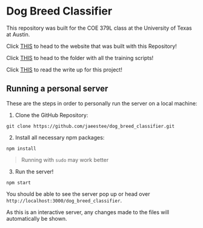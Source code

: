 # Dog Breed Classifier
This repository was built for the COE 379L class at the University of Texas at Austin.

Click [THIS](https://jaeestee.github.io/dog_breed_classifier/#/) to head to the website that was built with this Repository!

Click [THIS](https://github.com/jaeestee/dog_breed_classifier/tree/main/training_neural_network) to head to the folder with all the training scripts!

Click [THIS](https://github.com/jaeestee/dog_breed_classifier/blob/main/training_neural_network/Project_4_Writeup.pdf) to read the write up for this project!

## Running a personal server
These are the steps in order to personally run the server on a local machine:

1. Clone the GitHub Repository:
```
git clone https://github.com/jaeestee/dog_breed_classifier.git
```

2. Install all necessary npm packages:
```
npm install
```
> Running with ``sudo`` may work better

3. Run the server!
```
npm start
```

You should be able to see the server pop up or head over ``http://localhost:3000/dog_breed_classifier``.

As this is an interactive server, any changes made to the files will automatically be shown.
